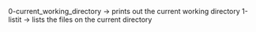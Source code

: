 0-current_working_directory -> prints out the current working directory
1-listit -> lists the files on the current directory

